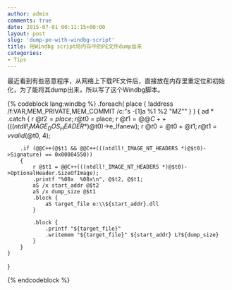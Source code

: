 ```yaml
---
author: admin
comments: true
date: 2015-07-01 00:11:15+00:00
layout: post
slug: 'dump-pe-with-windbg-script'
title: 用Windbg script将内存中的PE文件dump出来
categories:
- Tips
---
```


最近看到有些恶意程序，从网络上下载PE文件后，直接放在内存里重定位和初始化，为了能将其dump出来，所以写了这个Windbg脚本。

{% codeblock lang:windbg %}
.foreach( place  { !address /f:VAR,MEM_PRIVATE,MEM_COMMIT /c:"s -[1]a %1 %2 \"MZ\"" } ) 
{
	ad *
	.catch {
		r @$t2 = place;
		r @$t0 = place;
		r @$t1 = @@C++(((ntdll!_IMAGE_DOS_HEADER *)@$t0)->e_lfanew);
		r @$t0 = @$t0 + @$t1;
		r @$t1 = $vvalid(@$t0, 4);

		.if (@@C++(@$t1 && @@C++(((ntdll!_IMAGE_NT_HEADERS *)@$t0)->Signature) == 0x00004550))
		{
			r @$t1 = @@C++(((ntdll!_IMAGE_NT_HEADERS *)@$t0)->OptionalHeader.SizeOfImage);
			.printf "%08x  %08x\n", @$t2, @$t1;
			aS /x start_addr @$t2
			aS /x dump_size @$t1
			.block {
				aS target_file e:\\${start_addr}.dll
			}
			
			.block {
				.printf "${target_file}"
				.writemem "${target_file}" ${start_addr} L?${dump_size}
			}
		}
	}
}

{% endcodeblock %}
